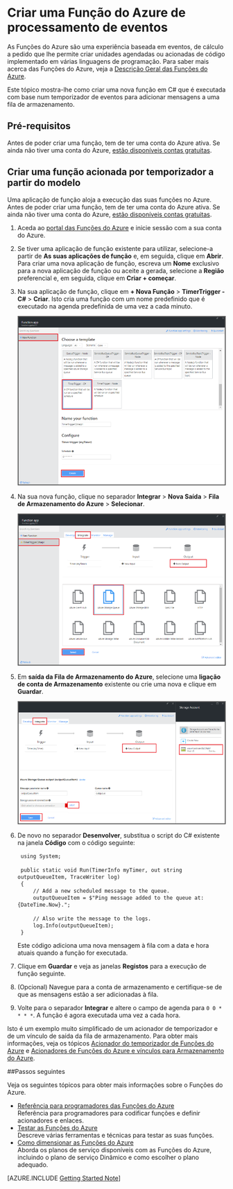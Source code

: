 <properties
   pageTitle="Criar uma função de processamento de eventos | Microsoft Azure"
   description="Utilize funções do Azure para criar uma função de C# que seja executada com base num temporizador de eventos."
   services="functions"
   documentationCenter="na"
   authors="ggailey777"
   manager="erikre"
   editor=""
   tags=""
   />

<tags
   ms.service="functions"
   ms.devlang="multiple"
   ms.topic="get-started-article"
   ms.tgt_pltfrm="multiple"
   ms.workload="na"
   ms.date="09/25/2016"
   ms.author="glenga"/>
   

# Criar uma Função do Azure de processamento de eventos

As Funções do Azure são uma experiência baseada em eventos, de cálculo a pedido que lhe permite criar unidades agendadas ou acionadas de código implementado em várias linguagens de programação. Para saber mais acerca das Funções do Azure, veja a [Descrição Geral das Funções do Azure](functions-overview.md).

Este tópico mostra-lhe como criar uma nova função em C# que é executada com base num temporizador de eventos para adicionar mensagens a uma fila de armazenamento. 

## Pré-requisitos 

Antes de poder criar uma função, tem de ter uma conta do Azure ativa. Se ainda não tiver uma conta do Azure, [estão disponíveis contas gratuitas](https://azure.microsoft.com/free/).

## Criar uma função acionada por temporizador a partir do modelo

Uma aplicação de função aloja a execução das suas funções no Azure. Antes de poder criar uma função, tem de ter uma conta do Azure ativa. Se ainda não tiver uma conta do Azure, [estão disponíveis contas gratuitas](https://azure.microsoft.com/free/). 

1. Aceda ao [portal das Funções do Azure](https://functions.azure.com/signin) e inicie sessão com a sua conta do Azure.

2. Se tiver uma aplicação de função existente para utilizar, selecione-a partir de **As suas aplicações de função** e, em seguida, clique em **Abrir**. Para criar uma nova aplicação de função, escreva um **Nome** exclusivo para a nova aplicação de função ou aceite a gerada, selecione a **Região** preferencial e, em seguida, clique em **Criar + começar**. 

3. Na sua aplicação de função, clique em **+ Nova Função** > **TimerTrigger - C#** > **Criar**. Isto cria uma função com um nome predefinido que é executado na agenda predefinida de uma vez a cada minuto. 

    ![Criar uma nova função de acionada por temporizador](./media/functions-create-an-event-processing-function/functions-create-new-timer-trigger.png)

4. Na sua nova função, clique no separador **Integrar** > **Nova Saída** > **Fila de Armazenamento do Azure** > **Selecionar**.

    ![Criar uma nova função de acionada por temporizador](./media/functions-create-an-event-processing-function/functions-create-storage-queue-output-binding.png)

5. Em **saída da Fila de Armazenamento do Azure**, selecione uma **ligação de conta de Armazenamento** existente ou crie uma nova e clique em **Guardar**. 

    ![Criar uma nova função de acionada por temporizador](./media/functions-create-an-event-processing-function/functions-create-storage-queue-output-binding-2.png)

6. De novo no separador **Desenvolver**, substitua o script do C# existente na janela **Código** com o código seguinte:

        using System;
        
        public static void Run(TimerInfo myTimer, out string outputQueueItem, TraceWriter log)
        {
            // Add a new scheduled message to the queue.
            outputQueueItem = $"Ping message added to the queue at: {DateTime.Now}.";
            
            // Also write the message to the logs.
            log.Info(outputQueueItem);
        }

    Este código adiciona uma nova mensagem à fila com a data e hora atuais quando a função for executada.

7. Clique em **Guardar** e veja as janelas **Registos** para a execução de função seguinte.

8. (Opcional) Navegue para a conta de armazenamento e certifique-se de que as mensagens estão a ser adicionadas à fila.

9. Volte para o separador **Integrar** e altere o campo de agenda para `0 0 * * * *`. A função é agora executada uma vez a cada hora. 

Isto é um exemplo muito simplificado de um acionador de temporizador e de um vínculo de saída da fila de armazenamento. Para obter mais informações, veja os tópicos [Acionador do temporizador de Funções do Azure](functions-bindings-timer.md) e [Acionadores de Funções do Azure e vínculos para Armazenamento do Azure](functions-bindings-storage.md).

##Passos seguintes

Veja os seguintes tópicos para obter mais informações sobre o Funções do Azure.

+ [Referência para programadores das Funções do Azure](functions-reference.md)  
Referência para programadores para codificar funções e definir acionadores e enlaces.
+ [Testar as Funções do Azure](functions-test-a-function.md)  
Descreve várias ferramentas e técnicas para testar as suas funções.
+ [Como dimensionar as Funções do Azure](functions-scale.md)  
Aborda os planos de serviço disponíveis com as Funções do Azure, incluindo o plano de serviço Dinâmico e como escolher o plano adequado.  

[AZURE.INCLUDE [Getting Started Note](../../includes/functions-get-help.md)]



<!--HONumber=Sep16_HO4-->


